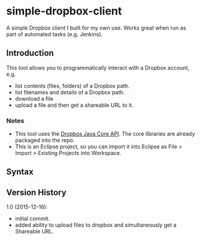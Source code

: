 # simple-dropbox-client
A simple Dropbox client I built for my own use. Works great when run as part of automated tasks (e.g. Jenkins). 

## Introduction

This tool allows you to programmatically interact with a Dropbox account, e.g. 
* list contents (files, folders) of a Dropbox path.
* list filenames and details of a Dropbox path.
* download a file
* upload a file and then get a shareable URL to it. 

### Notes

* This tool uses the [Dropbox Java Core API](https://www.dropbox.com/developers-v1/core/start/java). The core libraries are already packaged into the repo. 
* This is an Eclipse project, so you can import it into Eclipse as File > Import > Existing Projects into Workspace.  

## Syntax

## Version History

1.0 (2015-12-16): 
* initial commit. 
* added ability to upload files to dropbox and simultaneously get a Shareable URL. 